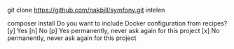 git clone https://github.com/nakbill/symfony.git intelen

composer install
 Do you want to include Docker configuration from recipes?
    [y] Yes
    [n] No
    [p] Yes permanently, never ask again for this project
    [x] No permanently, never ask again for this project
